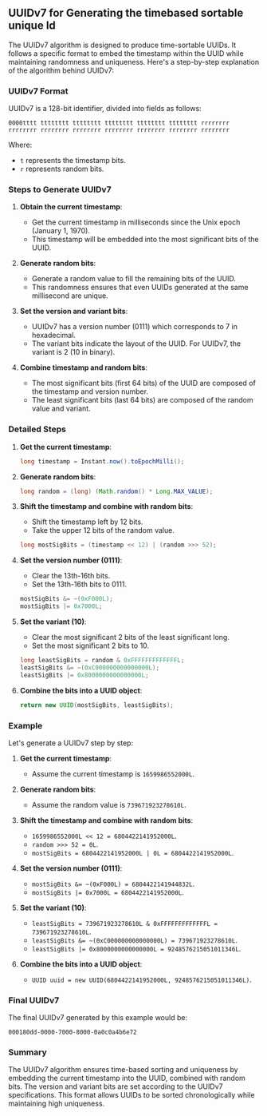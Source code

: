 ## UUIDv7 for Generating the timebased sortable unique Id

The UUIDv7 algorithm is designed to produce time-sortable UUIDs. It follows a specific format to embed the timestamp within the UUID while maintaining randomness and uniqueness. Here's a step-by-step explanation of the algorithm behind UUIDv7:

### UUIDv7 Format

UUIDv7 is a 128-bit identifier, divided into fields as follows:

```
0000tttt tttttttt tttttttt tttttttt tttttttt tttttttt rrrrrrrr rrrrrrrr rrrrrrrr rrrrrrrr rrrrrrrr rrrrrrrr rrrrrrrr rrrrrrrr
```

Where:
- `t` represents the timestamp bits.
- `r` represents random bits.

### Steps to Generate UUIDv7

1. **Obtain the current timestamp**:
    - Get the current timestamp in milliseconds since the Unix epoch (January 1, 1970).
    - This timestamp will be embedded into the most significant bits of the UUID.

2. **Generate random bits**:
    - Generate a random value to fill the remaining bits of the UUID.
    - This randomness ensures that even UUIDs generated at the same millisecond are unique.

3. **Set the version and variant bits**:
    - UUIDv7 has a version number (0111) which corresponds to 7 in hexadecimal.
    - The variant bits indicate the layout of the UUID. For UUIDv7, the variant is 2 (10 in binary).

4. **Combine timestamp and random bits**:
    - The most significant bits (first 64 bits) of the UUID are composed of the timestamp and version number.
    - The least significant bits (last 64 bits) are composed of the random value and variant.

### Detailed Steps

1. **Get the current timestamp**:
    ```java
    long timestamp = Instant.now().toEpochMilli();
    ```

2. **Generate random bits**:
    ```java
    long random = (long) (Math.random() * Long.MAX_VALUE);
    ```

3. **Shift the timestamp and combine with random bits**:
    - Shift the timestamp left by 12 bits.
    - Take the upper 12 bits of the random value.

    ```java
    long mostSigBits = (timestamp << 12) | (random >>> 52);
    ```

4. **Set the version number (0111)**:
    - Clear the 13th-16th bits.
    - Set the 13th-16th bits to 0111.

    ```java
    mostSigBits &= ~(0xF000L);
    mostSigBits |= 0x7000L;
    ```

5. **Set the variant (10)**:
    - Clear the most significant 2 bits of the least significant long.
    - Set the most significant 2 bits to 10.

    ```java
    long leastSigBits = random & 0xFFFFFFFFFFFFFL;
    leastSigBits &= ~(0xC000000000000000L);
    leastSigBits |= 0x8000000000000000L;
    ```

6. **Combine the bits into a UUID object**:
    ```java
    return new UUID(mostSigBits, leastSigBits);
    ```

### Example

Let's generate a UUIDv7 step by step:

1. **Get the current timestamp**:
    - Assume the current timestamp is `1659986552000L`.

2. **Generate random bits**:
    - Assume the random value is `739671923278610L`.

3. **Shift the timestamp and combine with random bits**:
    - `1659986552000L << 12 = 6804422141952000L`.
    - `random >>> 52 = 0L`.
    - `mostSigBits = 6804422141952000L | 0L = 6804422141952000L`.

4. **Set the version number (0111)**:
    - `mostSigBits &= ~(0xF000L) = 6804422141944832L`.
    - `mostSigBits |= 0x7000L = 6804422141952000L`.

5. **Set the variant (10)**:
    - `leastSigBits = 739671923278610L & 0xFFFFFFFFFFFFFL = 739671923278610L`.
    - `leastSigBits &= ~(0xC000000000000000L) = 739671923278610L`.
    - `leastSigBits |= 0x8000000000000000L = 9248576215051011346L`.

6. **Combine the bits into a UUID object**:
    - `UUID uuid = new UUID(6804422141952000L, 9248576215051011346L)`.

### Final UUIDv7

The final UUIDv7 generated by this example would be:

```
000180dd-0000-7000-8000-0a0c0a4b6e72
```

### Summary

The UUIDv7 algorithm ensures time-based sorting and uniqueness by embedding the current timestamp into the UUID, combined with random bits. The version and variant bits are set according to the UUIDv7 specifications. This format allows UUIDs to be sorted chronologically while maintaining high uniqueness.
